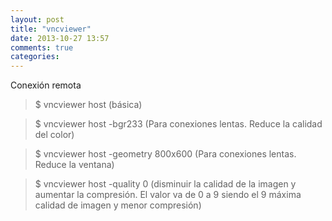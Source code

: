 ```yaml
---
layout: post
title: "vncviewer"
date: 2013-10-27 13:57
comments: true
categories: 
---
```

Conexión remota

>$ vncviewer host  (básica)

>$ vncviewer host -bgr233 (Para conexiones lentas. Reduce la calidad del color)

>$ vncviewer host -geometry 800x600 (Para conexiones lentas. Reduce la ventana)

>$ vncviewer host -quality 0 (disminuir la calidad de la imagen y aumentar la compresión. El valor va de 0 a 9 siendo el 9 máxima calidad de imagen y menor compresión)

